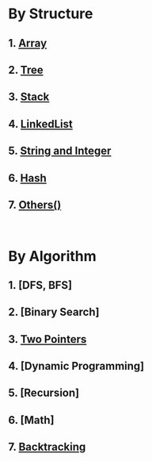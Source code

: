 # By Structure

## 1. [Array](https://github.com/yuxuanm/Leetcode-Java/tree/master/Leetcode/src/array)
## 2. [Tree](https://github.com/yuxuanm/Leetcode-Java/tree/master/Leetcode/src/tree)
## 3. [Stack]()
## 4. [LinkedList](https://github.com/yuxuanm/Leetcode-Java/tree/master/Leetcode/src/linkedlist)
## 5. [String and Integer](https://github.com/yuxuanm/Leetcode-Java/tree/master/Leetcode/src/stringandinteger)
## 6. [Hash]()
## 7. [Others()]()

&emsp;
&emsp;
# By Algorithm
## 1. [DFS, BFS]
## 2. [Binary Search]
## 3. [Two Pointers](https://github.com/yuxuanm/Leetcode-Java/blob/master/Algorithms/two%20pointers/README.md)
## 4. [Dynamic Programming]
## 5. [Recursion]
## 6. [Math]
## 7. [Backtracking](https://github.com/yuxuanm/Leetcode-Java/tree/master/Algorithms/backtracking)
